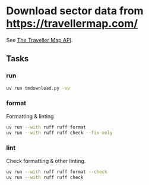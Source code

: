 # Download sector data from https://travellermap.com/

See [The Traveller Map API](https://travellermap.com/doc/api).

## Tasks

### run

```sh
uv run tmdownload.py -vv
```

### format

Formatting & linting

```sh
uv run --with ruff ruff format
uv run --with ruff ruff check --fix-only
```

### lint

Check formatting & other linting.

```sh
uv run --with ruff ruff format --check
uv run --with ruff ruff check 
```
